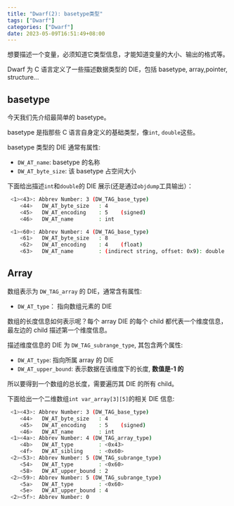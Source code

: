 ```yaml
---
title: "Dwarf(2): basetype类型"
tags: ["Dwarf"]
categories: ["Dwarf"]
date: 2023-05-09T16:51:49+08:00
---
```


想要描述一个变量，必须知道它类型信息，才能知道变量的大小、输出的格式等。

Dwarf 为 C 语言定义了一些描述数据类型的 DIE，包括 basetype, array,pointer, structure...

## basetype

今天我们先介绍最简单的 basetype。

basetype 是指那些 C 语言自身定义的基础类型，像`int`, `double`这些。

basetype 类型的 DIE 通常有属性:

- `DW_AT_name`: basetype 的名称
- `DW_AT_byte_size`: 该 basetype 占空间大小

下面给出描述`int`和`double`的 DIE 展示(还是通过`objdump`工具输出）：

```sh
 <1><43>: Abbrev Number: 3 (DW_TAG_base_type)
    <44>   DW_AT_byte_size   : 4
    <45>   DW_AT_encoding    : 5	(signed)
    <46>   DW_AT_name        : int

 <1><60>: Abbrev Number: 4 (DW_TAG_base_type)
    <61>   DW_AT_byte_size   : 8
    <62>   DW_AT_encoding    : 4	(float)
    <63>   DW_AT_name        : (indirect string, offset: 0x9): double


```

## Array

数组表示为 `DW_TAG_array` 的 DIE，通常含有属性:

- `DW_AT_type`： 指向数组元素的 DIE

数组的长度信息如何表示呢？每个 array DIE 的每个 child 都代表一个维度信息，最左边的 child
描述第一个维度信息。

描述维度信息的 DIE 为 `DW_TAG_subrange_type`, 其包含两个属性:

- `DW_AT_type`: 指向所属 array 的 DIE
- `DW_AT_upper_bound`: 表示数据在该维度下的长度, **数值是-1 的**

所以要得到一个数组的总长度，需要遍历其 DIE 的所有 child。

下面给出一个二维数组`int var_array[3][5]`的相关 DIE 信息:

```sh
 <1><43>: Abbrev Number: 3 (DW_TAG_base_type)
    <44>   DW_AT_byte_size   : 4
    <45>   DW_AT_encoding    : 5	(signed)
    <46>   DW_AT_name        : int
 <1><4a>: Abbrev Number: 4 (DW_TAG_array_type)
    <4b>   DW_AT_type        : <0x43>
    <4f>   DW_AT_sibling     : <0x60>
 <2><53>: Abbrev Number: 5 (DW_TAG_subrange_type)
    <54>   DW_AT_type        : <0x60>
    <58>   DW_AT_upper_bound : 2
 <2><59>: Abbrev Number: 5 (DW_TAG_subrange_type)
    <5a>   DW_AT_type        : <0x60>
    <5e>   DW_AT_upper_bound : 4
 <2><5f>: Abbrev Number: 0
```
